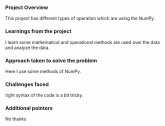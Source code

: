 ### Project Overview

 This project has different types of operation which are using the NumPy.


### Learnings from the project

 I learn some mathematical and operational methods are used over the data and analyze the data.


### Approach taken to solve the problem

 Here I use some methods of NumPy.


### Challenges faced

 right syntax of the code is a bit tricky. 


### Additional pointers

 No thanks 



